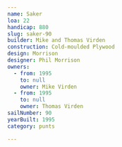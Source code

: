 ```yaml
---
name: Saker
loa: 22
handicap: 880
slug: saker-90
builder: Mike and Thomas Virden
construction: Cold-moulded Plywood
design: Morrison
designer: Phil Morrison
owners:
  - from: 1995
    to: null
    owner: Mike Virden
  - from: 1995
    to: null
    owner: Thomas Virden
sailNumber: 90
yearBuilt: 1995
category: punts

---
```

